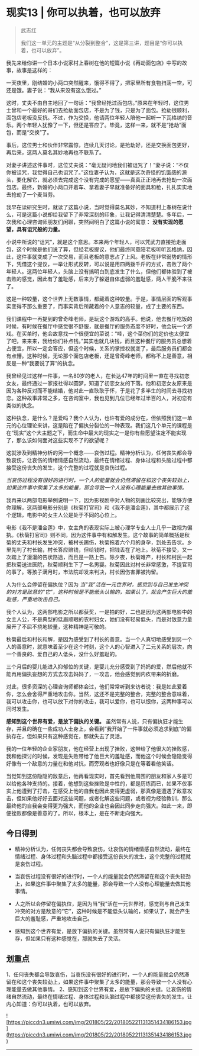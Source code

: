 # 现实13 | 你可以执着，也可以放弃

> 武志红
> 
> 我们这一单元的主题是“从分裂到整合”，这是第三讲，题目是“你可以执着，也可以放弃”。

我先来给你讲一个日本小说家村上春树在他的短篇小说《再劫面包店》中写的故事，故事是这样的：

一天夜里，刚结婚的小两口突然醒来，饿得不得了，把家里所有食物扫荡一空，可还是饿。妻子说：“我从来没有这么饿过。”

这时，丈夫不由自主地回了一句话：“我曾经抢过面包店。”原来在年轻时，这位男士曾和一个最好的哥们去抢劫面包店，不是为了钱，只是为了面包。抢劫很顺利，面包店老板没反抗。不过，作为交换，他请两位年轻人陪他一起听一下瓦格纳的音乐。两个年轻人犹豫了一下，但还是答应了。毕竟，这样一来，就不是“抢劫”面包，而是“交换”了。

事后，这位男士和伙伴非常震惊，连续几天讨论，是抢劫好，还是交换面包更好，再后来，这两人莫名其妙地再也不联系了。

对妻子讲述这件事时，这位丈夫说：“毫无疑问地我们被诅咒了！”妻子说：“不仅你被诅咒，我觉得自己也诅咒了。”这位妻子认为，这就是这次奇怪的饥饿感的源头，要化解它，就必须去完成这个没有完成的愿望——真真正正地再去抢劫一次面包店。最终，新婚的小两口开着车、拿着妻子早就准备好的面具和枪，扎扎实实地去抢劫了一个麦当劳。

我早在读研究生时，就读了这篇小说，当时觉得莫名其妙，不知道村上春树在说什么，可是这篇小说却给我留下了非常深刻的印象，让我记得清清楚楚。多年后，一次我和心理咨询师朋友们闲聊，突然间明白了这篇小说的寓意： **没有实现的愿望，具有诅咒般的力量。**

小说中所说的“诅咒”，就是这个意思。本来两个年轻人，可以凭武力直接抢走面包，这个时候是他们说了算，但经老板提议，他们最终同意陪老板听听瓦格纳，因此，这件事就变成了一次交易，而且老板的意志占了上风。老板在非常弱势的情形下，凭借这个提议，一举让形式反转，可以说是用四两拨千斤的方式，击败了两个年轻人。这两位年轻人，头脑上没有搞明白到底发生了什么，但他们都体验到了被击败的感觉，因此有了羞耻感，后来为了躲避自体虚弱的羞耻感，两人干脆不来往了。

这是一种较量，这个世界上无数事情，都藏着这种较量。于是，事情层面的客观事实变得不那么重要了，而事实背后所藏着的个人意志的较量，成了主要的东西。

我们课程中一再提到的曾奇峰老师，是玩这个游戏的高手。他说，他去餐厅吃饭的时候，有时候在餐厅中感觉很不舒服，就是餐厅的服务态度不好时，他会玩一个游戏。在买单时，他会故意找一个很便宜的菜说：“哇，这个菜你们的定价也太便宜了吧，来来来，我给你们补点钱。”其实也就几块钱，而且这种餐厅的服务员总想着占便宜，所以一定会答应，但这个时候，关系的掌控权就变了，最后服务员们都会有点懵。这种时候，无论那个面包店老板，还是曾奇峰老师，都称不上是善意，相反是一种“我要说了算”的执念。

我曾经见过这样一件事，一名80岁的老人，在长达47年的时间里一直在寻找初恋女友，最终通过一家报社得以圆梦，知道了初恋女友的下落。他和初恋女友原来是因为各种反对而不能结婚，他对此一直耿耿于怀，于是花了多半生的时间去寻找初恋。这种故事非常之多，在咨询室中，我也见到几位已经年过半百的人，对初恋有类似的执念。

这种执念，是什么？是爱吗？我个人认为，也许有爱的成分在，但依照我们这一单元的心位理论来讲，这是陷在了偏执分裂位的一种表现。我们这几个单元的课程是在“现实”这个大主题之下，而生命中最大的现实之一是你有些愿望注定不能实现了，那么该如何面对这些实现不了的欲望呢？

这就涉及到精神分析的另一个概念——哀伤过程。精神分析认为，任何丧失都会导致哀伤，让哀伤的情绪情感自然流动，最终在情绪过程、身体过程和头脑过程中都接受这份丧失的发生，这个完整的过程就是哀伤过程。

 *当哀伤过程没有很好的进行时，一个人的能量就会仍然滞留在和这个丧失较劲上，如果这件事中聚集了太多的能量，那会导致一个人没有心理能量去做其他事情。*

我再来以两部电影举例说明一下，因为影视剧中对人物的刻画比较突出，能够方便你理解，这两部电影分别是《秋菊打官司》和《我不是潘金莲》，其中都展示了这个逻辑，电影中的女主人公是处于不同的心位上。

电影《我不是潘金莲》中，女主角的表现实际上被心理学专业人士几乎一致视为偏执。《秋菊打官司》则不同，因为这件事中有和解发生。这个故事的简单概括是秋菊的丈夫和村长发生冲突，被村长踢伤，秋菊拖着六个月的身孕，到处去告状。乡里先判了村长输，村长答应赔钱，但给钱时，把钱丢在了地上。秋菊不接受，又一次踏上了漫漫的告状路途，而且是一路上告。除夕夜，秋菊难产，村长和村民一起把秋菊送进医院，秋菊顺利生下了一名男婴。秋菊因此对村长非常感激，不提官司的事了。等孩子满月时，市法院却发来判决，村长因伤害罪被拘留。

人为什么会停留在偏执位？因为 *当“我”活在一元世界时，感觉到与自己发生冲突的对方是敌意的“它”，这种时候是不能低头认输的，如果认了，就会产生巨大的羞耻感，严重地攻击自己。*

我个人认为，这两部电影之所以都获奖，一是拍的好，二也是因为这两部电影中的女主人公，不是典型的低眉顺眼的农村妇女，她们没有轻易低头，而是对敌意力量展开了不屈不挠地较量，这种精神是可敬的。

秋菊最后和村长和解，是因为感受到了村长的善意。当一个人真切地感受到另一个人的善意时，就意味着至少在这个时刻，这个人的心智进入了二元关系的层次，向一个善良的、爱自己的人低头，没什么好羞耻的。

三个月后的婴儿能进入抑郁位的关键，是婴儿充分感受到了妈妈的爱，然后他就不能再用偏执妄想的方式去攻击妈妈了，一攻击，他会感觉到内疚带来的折磨。

对此，很多资深的心理咨询师都体会过，他们常常听到来访者说：我是如此爱着你，怎么会舍得严重地攻击你。当然，这还不是完整的整合，完整的整合意味着，我可以攻击你，也可以放下对你的攻击，我可以爱你，也可以恨你，这两种事可以同时发生。

 **感知到这个世界有爱，是放下偏执的关键。** 虽然常有人说，只有偏执狂才能生存，并且的确在一些成功人士身上，会看到“我开始了一件事就必须追求到底”的偏执存在，但如果只有这种感觉在，那就失去了灵活。

我的一位年轻的企业家朋友，他在经营上出现了挫败，这带给了他很大的挫败感，我和他探讨的时候，发现是失败带给了他巨大的羞耻感，而他这个时候会隐隐觉得好像有一个敌意的力量在和他对抗，而旁观者也好像只是在等着看他笑话。

当觉知到这份隐隐的敌意后，他再看现实时，首先看到他周围的朋友和家人多是可以给他各种支持的。接着，他想到这些挫败是中性的，都是历练而已，如果不仅事实上他遭到了打击，在感受上他的自我也因此变得更虚弱，那真像是遭遇了敌意攻击，但如果他好好去面对这些问题，或者化解这些问题，或者视为经验教训，那么最终他的自我会变得更为强大，而他的企业也会因此同步走向强大。如此一来，即便挫败都像是善意的了。所以，根本上，是在不断走向强大。

## 今日得到

* 精神分析认为，任何丧失都会导致哀伤，让哀伤的情绪情感自然流动，最终在情绪过程、身体过程和头脑过程中都接受这份丧失的发生，这个完整的过程就是哀伤过程。

* 当哀伤过程没有很好的进行时，一个人的能量就会仍然滞留在和这个丧失较劲上，如果这件事中聚集了太多的能量，那会导致一个人没有心理能量去做其他事情。

* 人之所以会停留在偏执位，是因为当“我”活在一元世界时，感觉到与自己发生冲突的对方是敌意的“它”，这种时候是不能低头认输的，如果认了，就会产生巨大的羞耻感，严重地攻击自己。

* 感知到这个世界有爱，是放下偏执的关键。虽然常有人说只有偏执狂才能生存，但如果只有这种感觉在，那就失去了灵活。

## 划重点

1、任何丧失都会导致哀伤，当哀伤没有很好的进行时，一个人的能量就会仍然滞留在和这个丧失较劲上，如果这件事中聚集了太多的能量，那会导致一个人没有心理能量去做其他事情。
2、感知到这个世界有爱，是放下偏执的关键。让哀伤的情绪自然流动，最终在情绪过程、身体过程和头脑过程中都接受这份丧失的发生。让内心知道：你可以执着，也可以放弃。

![https://piccdn3.umiwi.com/img/201805/22/201805221131351434186153.jpg](https://piccdn3.umiwi.com/img/201805/22/201805221131351434186153.jpg)

---
